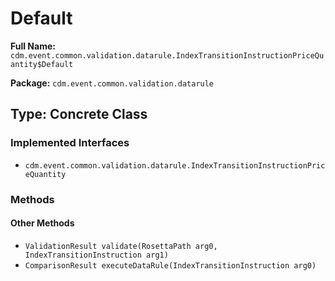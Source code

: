 # Default

**Full Name:** `cdm.event.common.validation.datarule.IndexTransitionInstructionPriceQuantity$Default`

**Package:** `cdm.event.common.validation.datarule`

## Type: Concrete Class

### Implemented Interfaces

- `cdm.event.common.validation.datarule.IndexTransitionInstructionPriceQuantity`

### Methods

#### Other Methods

- `ValidationResult validate(RosettaPath arg0, IndexTransitionInstruction arg1)`
- `ComparisonResult executeDataRule(IndexTransitionInstruction arg0)`

